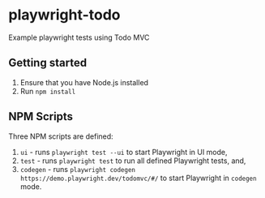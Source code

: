 # playwright-todo
Example playwright tests using Todo MVC

## Getting started

1. Ensure that you have Node.js installed
1. Run `npm install`

## NPM Scripts

Three NPM scripts are defined:
1. `ui` - runs `playwright test --ui` to start Playwright in UI mode,
1. `test` - runs `playwright test` to run all defined Playwright tests, and,
1. `codegen` - runs `playwright codegen https://demo.playwright.dev/todomvc/#/` to start Playwright in `codegen` mode.
